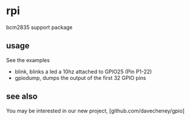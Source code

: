 rpi
===

bcm2835 support package

usage
-----

See the examples

 - blink, blinks a led a 10hz attached to GPIO25 (Pin P1-22)
 - gpiodump, dumps the output of the first 32 GPIO pins

see also
--------

You may be interested in our new project, [github.com/davecheney/gpio]
